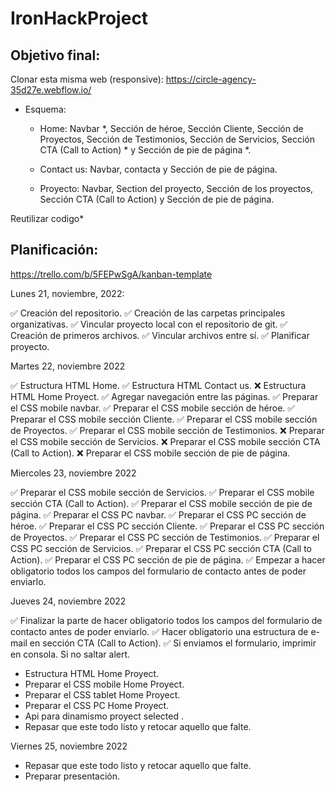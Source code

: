 # IronHackProject

## Objetivo final:

Clonar esta misma web (responsive): https://circle-agency-35d27e.webflow.io/

- Esquema:

  - Home: Navbar \*, Sección de héroe, Sección Cliente, Sección de Proyectos, Sección de Testimonios, Sección de Servicios, Sección CTA (Call to Action) \* y Sección de pie de página \*.

  - Contact us: Navbar, contacta y Sección de pie de página.

  - Proyecto: Navbar, Section del proyecto, Sección de los proyectos, Sección CTA (Call to Action) y Sección de pie de página.

Reutilizar codigo\*

## Planificación:

https://trello.com/b/5FEPwSgA/kanban-template

Lunes 21, noviembre, 2022:

✅ Creación del repositorio.
✅ Creación de las carpetas principales organizativas.
✅ Vincular proyecto local con el repositorio de git.
✅ Creación de primeros archivos.
✅ Vincular archivos entre sí.
✅ Planificar proyecto.

Martes 22, noviembre 2022

✅ Estructura HTML Home.
✅ Estructura HTML Contact us.
❌ Estructura HTML Home Proyect.
✅ Agregar navegación entre las páginas.
✅ Preparar el CSS mobile navbar.
✅ Preparar el CSS mobile sección de héroe.
✅ Preparar el CSS mobile sección Cliente.
✅ Preparar el CSS mobile sección de Proyectos.
✅ Preparar el CSS mobile sección de Testimonios.
❌ Preparar el CSS mobile sección de Servicios.
❌ Preparar el CSS mobile sección CTA (Call to Action).
❌ Preparar el CSS mobile sección de pie de página.

Miercoles 23, noviembre 2022

✅ Preparar el CSS mobile sección de Servicios.
✅ Preparar el CSS mobile sección CTA (Call to Action).
✅ Preparar el CSS mobile sección de pie de página.
✅ Preparar el CSS PC navbar.
✅ Preparar el CSS PC sección de héroe.
✅ Preparar el CSS PC sección Cliente.
✅ Preparar el CSS PC sección de Proyectos.
✅ Preparar el CSS PC sección de Testimonios.
✅ Preparar el CSS PC sección de Servicios.
✅ Preparar el CSS PC sección CTA (Call to Action).
✅ Preparar el CSS PC sección de pie de página.
✅ Empezar a hacer obligatorio todos los campos del formulario de contacto antes de poder enviarlo.

Jueves 24, noviembre 2022

✅ Finalizar la parte de hacer obligatorio todos los campos del formulario de contacto antes de poder enviarlo.
✅ Hacer obligatorio una estructura de e-mail en sección CTA (Call to Action).
✅ Si enviamos el formulario, imprimir en consola. Si no saltar alert.

- Estructura HTML Home Proyect.
- Preparar el CSS mobile Home Proyect.
- Preparar el CSS tablet Home Proyect.
- Preparar el CSS PC Home Proyect.
- Api para dinamismo proyect selected .
- Repasar que este todo listo y retocar aquello que falte.

Viernes 25, noviembre 2022

- Repasar que este todo listo y retocar aquello que falte.
- Preparar presentación.
